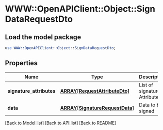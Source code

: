# WWW::OpenAPIClient::Object::SignDataRequestDto

## Load the model package
```perl
use WWW::OpenAPIClient::Object::SignDataRequestDto;
```

## Properties
Name | Type | Description | Notes
------------ | ------------- | ------------- | -------------
**signature_attributes** | [**ARRAY[RequestAttributeDto]**](RequestAttributeDto.md) | List of signature Attributes | 
**data** | [**ARRAY[SignatureRequestData]**](SignatureRequestData.md) | Data to be signed | 

[[Back to Model list]](../README.md#documentation-for-models) [[Back to API list]](../README.md#documentation-for-api-endpoints) [[Back to README]](../README.md)


